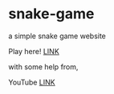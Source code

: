 # snake-game
a simple snake game website

Play here! [LINK](saap.pages.dev)

with some help from,

YouTube [LINK](https://www.youtube.com/watch?v=baBq5GAL0_U)